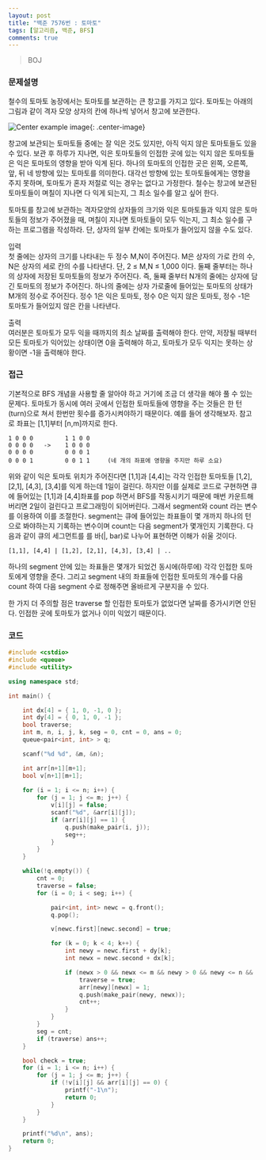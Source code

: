 ```yaml
---
layout: post
title: "백준 7576번 : 토마토"
tags: [알고리즘, 백준, BFS]
comments: true
---
```


> BOJ  

### 문제설명  
철수의 토마토 농장에서는 토마토를 보관하는 큰 창고를 가지고 있다. 토마토는 아래의 그림과 같이 격자 모양 상자의 칸에 하나씩 넣어서 창고에 보관한다.  

![Center example image](https://user-images.githubusercontent.com/35067611/72208111-73e71a00-34e2-11ea-9af5-3debb93be217.png "Center"){: .center-image}  

창고에 보관되는 토마토들 중에는 잘 익은 것도 있지만, 아직 익지 않은 토마토들도 있을 수 있다. 보관 후 하루가 지나면, 익은 토마토들의 인접한 곳에 있는 익지 않은 토마토들은 익은 토마토의 영향을 받아 익게 된다. 하나의 토마토의 인접한 곳은 왼쪽, 오른쪽, 앞, 뒤 네 방향에 있는 토마토를 의미한다. 대각선 방향에 있는 토마토들에게는 영향을 주지 못하며, 토마토가 혼자 저절로 익는 경우는 없다고 가정한다. 철수는 창고에 보관된 토마토들이 며칠이 지나면 다 익게 되는지, 그 최소 일수를 알고 싶어 한다.  

토마토를 창고에 보관하는 격자모양의 상자들의 크기와 익은 토마토들과 익지 않은 토마토들의 정보가 주어졌을 때, 며칠이 지나면 토마토들이 모두 익는지, 그 최소 일수를 구하는 프로그램을 작성하라. 단, 상자의 일부 칸에는 토마토가 들어있지 않을 수도 있다.  

입력  
첫 줄에는 상자의 크기를 나타내는 두 정수 M,N이 주어진다. M은 상자의 가로 칸의 수, N은 상자의 세로 칸의 수를 나타낸다. 단, 2 ≤ M,N ≤ 1,000 이다. 둘째 줄부터는 하나의 상자에 저장된 토마토들의 정보가 주어진다. 즉, 둘째 줄부터 N개의 줄에는 상자에 담긴 토마토의 정보가 주어진다. 하나의 줄에는 상자 가로줄에 들어있는 토마토의 상태가 M개의 정수로 주어진다. 정수 1은 익은 토마토, 정수 0은 익지 않은 토마토, 정수 -1은 토마토가 들어있지 않은 칸을 나타낸다.  

출력  
여러분은 토마토가 모두 익을 때까지의 최소 날짜를 출력해야 한다. 만약, 저장될 때부터 모든 토마토가 익어있는 상태이면 0을 출력해야 하고, 토마토가 모두 익지는 못하는 상황이면 -1을 출력해야 한다.  

### 접근  
기본적으로 BFS 개념을 사용할 줄 알아야 하고 거기에 조금 더 생각을 해야 풀 수 있는 문제다. 토마토가 동시에 여러 곳에서 인접한 토마토들에 영향을 주는 것들은 한 턴(turn)으로 쳐서 한번만 횟수를 증가시켜야하기 때문이다. 예를 들어 생각해보자. 참고로 좌표는 [1,1]부터 [n,m]까지로 한다.  

~~~
1 0 0 0         1 1 0 0
0 0 0 0   ->    1 0 0 0
0 0 0 0         0 0 0 1
0 0 0 1         0 0 1 1     (네 개의 좌표에 영향을 주지만 하루 소요)
~~~
위와 같이 익은 토마토 위치가 주어진다면 [1,1]과 [4,4]는 각각 인접한 토마토들 [1,2], [2,1], [4,3], [3,4]를 익게 하는데 1일이 걸린다. 하지만 이를 실제로 코드로 구현하면 큐에 들어있는 [1,1]과 [4,4]좌표를 pop 하면서 BFS를 작동시키기 때문에 매번 카운트해버리면 2일이 걸린다고 프로그래밍이 되어버린다. 그래서 segment와 count 라는 변수를 이용하여 이를 조절한다. segment는 큐에 들어있는 좌표들이 몇 개까지 하나의 턴으로 봐야하는지 기록하는 변수이며 count는 다음 segment가 몇개인지 기록한다. 다음과 같이 큐의 세그먼트를 를 바(|, bar)로 나누어 표현하면 이해가 쉬울 것이다.  
~~~
[1,1], [4,4] | [1,2], [2,1], [4,3], [3,4] | ..
~~~
하나의 segment 안에 있는 좌표들은 몇개가 되었건 동시에(하루에) 각각 인접한 토마토에게 영향을 준다. 그리고 segment 내의 좌표들에 인접한 토마토의 개수를 다음 count 하여 다음 segment 수로 정해주면 올바르게 구분지을 수 있다.  

한 가지 더 주의할 점은 traverse 할 인접한 토마토가 없었다면 날짜를 증가시키면 안된다. 인접한 곳에 토마토가 없거나 이미 익었기 때문이다.  

### 코드  
~~~c++
#include <cstdio>
#include <queue>
#include <utility>

using namespace std;

int main() {

    int dx[4] = { 1, 0, -1, 0 };
    int dy[4] = { 0, 1, 0, -1 };
    bool traverse;
    int m, n, i, j, k, seg = 0, cnt = 0, ans = 0;
    queue<pair<int, int> > q;

    scanf("%d %d", &m, &n);

    int arr[n+1][m+1];
    bool v[n+1][m+1];
    
    for (i = 1; i <= n; i++) {
        for (j = 1; j <= m; j++) {
            v[i][j] = false;
            scanf("%d", &arr[i][j]);
            if (arr[i][j] == 1) {
                q.push(make_pair(i, j));
                seg++;
            }
        }
    }

    while(!q.empty()) {
        cnt = 0;
        traverse = false;
        for (i = 0; i < seg; i++) {

            pair<int, int> newc = q.front();
            q.pop();

            v[newc.first][newc.second] = true;

            for (k = 0; k < 4; k++) {
                int newy = newc.first + dy[k];
                int newx = newc.second + dx[k];

                if (newx > 0 && newx <= m && newy > 0 && newy <= n && !v[newy][newx] && arr[newy][newx] == 0) {
                    traverse = true;
                    arr[newy][newx] = 1;
                    q.push(make_pair(newy, newx));
                    cnt++;
                }
            }
        }
        seg = cnt;
        if (traverse) ans++;
    }

    bool check = true;
    for (i = 1; i <= n; i++) {
        for (j = 1; j <= m; j++) {
            if (!v[i][j] && arr[i][j] == 0) {
                printf("-1\n");
                return 0;
            }
        }
    }

    printf("%d\n", ans);
    return 0;
}
~~~